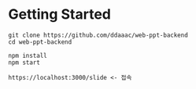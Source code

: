 # Getting Started

```
git clone https://github.com/ddaaac/web-ppt-backend
cd web-ppt-backend

npm install
npm start

https://localhost:3000/slide <- 접속
```
